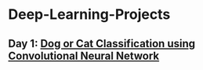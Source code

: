 # Deep-Learning-Projects
## Day 1:  [Dog or Cat Classification using Convolutional Neural Network](https://github.com/mrvmurali1991/Deep-Learning-Projects/blob/main/Day%201/cat_dog%20.ipynb)
